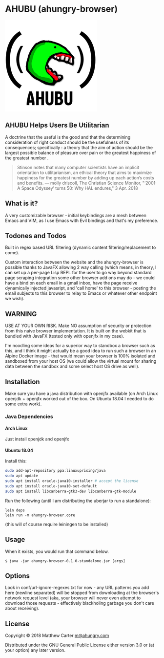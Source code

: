 # AHUBU (ahungry-browser)

![ahubu](https://github.com/ahungry/ahubu/blob/master/ahubu.png)

## AHUBU Helps Users Be Utilitarian

A doctrine that the useful is the good and that the determining
consideration of right conduct should be the usefulness of its
consequences; specifically : a theory that the aim of action should be
the largest possible balance of pleasure over pain or the greatest
happiness of the greatest number .

> Stinson notes that many computer scientists have an implicit
> orientation to utilitarianism, an ethical theory that aims to maximize
> happiness for the greatest number by adding up each action’s costs and
> benefits.
> —
> molly driscoll, The Christian Science Monitor, "‘2001: A Space
> Odyssey’ turns 50: Why HAL endures," 3 Apr. 2018

## What is it?

A very customizable browser - initial keybindings are a mesh
between Emacs and VIM, as I use Emacs with Evil bindings and that's my
preference.

## Todones and Todos

Built in regex based URL filtering (dynamic content
filtering/replacement to come).

Custom interaction between the website and the ahungry-browser is
possible thanks to JavaFX allowing 2 way calling (which means, in
theory, I can set up a per-page Lisp REPL for the user to go way
beyond standard page scraping integration some other browser add ons
may do - we could have a bind on each email in a gmail inbox, have the
page receive dynamically injected javasript, and 'call home' to this
browser - posting the email subjects to this browser to relay to Emacs
or whatever other endpoint we wish).

## WARNING

USE AT YOUR OWN RISK.  Make NO assumption of security or protection
from this naive browser implementation.  It is built on the webkit
that is bundled with JavaFX (tested only with openjfx in my case).

I'm noodling some ideas for a superior way to standbox a browser such
as this, and I think it might actually be a good idea to run such a
browser in an Alpine Docker image - that would mean your browser is
100% isolated and sandboxed from your host OS (we could allow the
virtual mount for sharing data between the sandbox and some select
host OS drive as well).

## Installation

Make sure you have a java distribution with openjfx available (on Arch
Linux openjdk + openjfx worked out of the box.  On Ubuntu 18.04 I
needed to do some extra work).

### Java Dependencies

#### Arch Linux

Just install openjdk and openjfx

#### Ubuntu 18.04

Install this:

```sh
sudo add-apt-repository ppa:linuxuprising/java
sudo apt update
sudo apt install oracle-java10-installer # accept the license
sudo apt install oracle-java10-set-default
sudo apt install libcanberra-gtk3-dev libcanberra-gtk-module
```

Run the following (until I am distributing the uberjar to run a standalone):

```
lein deps
lein run -m ahungry-browser.core
```

(this will of course require leiningen to be installed)

## Usage

When it exists, you would run that command below.

    $ java -jar ahungry-browser-0.1.0-standalone.jar [args]

## Options

Look in conf/url-ignore-regexes.txt for now - any URL patterns you add
here (newline separated) will be stopped from downloading at the
browser's network request level (aka, your browser will never even
attempt to download those requests - effectively blackholing garbage
you don't care about receiving).

## License

Copyright © 2018 Matthew Carter <m@ahungry.com>

Distributed under the GNU General Public License either version 3.0 or (at
your option) any later version.
